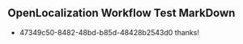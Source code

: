 ## OpenLocalization Workflow Test MarkDown
* 47349c50-8482-48bd-b85d-48428b2543d0 
thanks!<!--HONumber=Feb16_HO4-->
